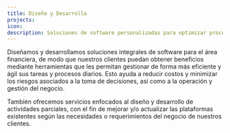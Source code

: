 ```yaml
---
title: Diseño y Desarrollo
projects:
icon: 
description: Soluciones de software personalizadas para optimizar procesos y reducir riesgos.
---
```


Diseñamos y desarrollamos soluciones integrales de software para el área financiera, de modo que nuestros clientes puedan obtener beneficios mediante herramientas que les permitan gestionar de forma más eficiente y ágil sus tareas y procesos diarios. Esto ayuda a reducir costos y minimizar los riesgos asociados a la toma de decisiones, así como a la operación y gestión del negocio.

También ofrecemos servicios enfocados al diseño y desarrollo de actividades parciales, con el fin de mejorar y/o actualizar las plataformas existentes según las necesidades o requerimientos del negocio de nuestros clientes.